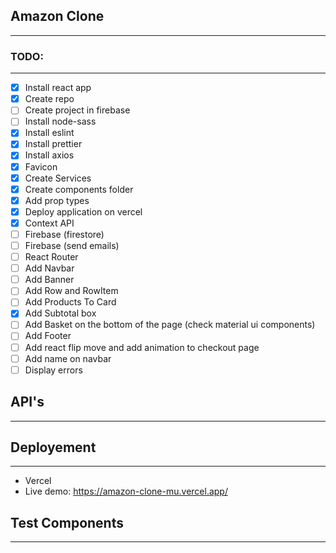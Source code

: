 ## Amazon Clone
----

### TODO:
----

* [x] Install react app
* [x] Create repo
* [ ] Create project in firebase
* [ ] Install node-sass
* [x] Install eslint
* [x] Install prettier
* [x] Install axios
* [x] Favicon
* [x] Create Services
* [x] Create components folder
* [x] Add prop types
* [x] Deploy application on vercel
* [x] Context API
* [ ] Firebase (firestore)
* [ ] Firebase (send emails)
* [ ] React Router
* [ ] Add Navbar
* [ ] Add Banner
* [ ] Add Row and RowItem
* [ ] Add Products To Card
* [x] Add Subtotal box
* [ ] Add Basket on the bottom of the page (check material ui components)
* [ ] Add Footer
* [ ] Add react flip move and add animation to checkout page
* [ ] Add name on navbar
* [ ] Display errors

## API's
----


## Deployement
----

* Vercel
* Live demo: https://amazon-clone-mu.vercel.app/

## Test Components
----


